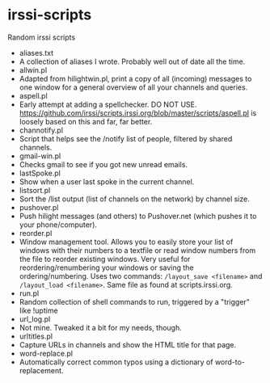 irssi-scripts
=============

Random irssi scripts

* aliases.txt
 * A collection of aliases I wrote. Probably well out of date all the time.
* allwin.pl
 * Adapted from hilightwin.pl, print a copy of all (incoming) messages to one window for a general overview of all your channels and queries.
* aspell.pl
 * Early attempt at adding a spellchecker. DO NOT USE. https://github.com/irssi/scripts.irssi.org/blob/master/scripts/aspell.pl is loosely based on this and far, far better.
* channotify.pl
 * Script that helps see the /notify list of people, filtered by shared channels.
* gmail-win.pl
 * Checks gmail to see if you got new unread emails.
* lastSpoke.pl
 * Show when a user last spoke in the current channel.
* listsort.pl
 * Sort the /list output (list of channels on the network) by channel size.
* pushover.pl
 * Push hilight messages (and others) to Pushover.net (which pushes it to your phone/computer).
* reorder.pl
 * Window management tool. Allows you to easily store your list of windows with their numbers to a textfile or read window numbers from the file to reorder existing windows. Very useful for reordering/renumbering your windows or saving the ordering/numbering. Uses two commands: `/layout_save <filename>` and `/layout_load <filename>`. Same file as found at scripts.irssi.org.
* run.pl
 * Random collection of shell commands to run, triggered by a "trigger" like !uptime
* url_log.pl
 * Not mine. Tweaked it a bit for my needs, though.
* urltitles.pl
 * Capture URLs in channels and show the HTML title for that page.
* word-replace.pl
 * Automatically correct common typos using a dictionary of word-to-replacement.
